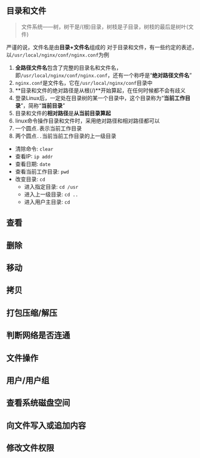 ## 目录和文件
>文件系统——树，树干是/(根)目录，树枝是子目录，树枝的最后是树叶(文件)

严谨的说，文件名是由**目录+文件名**组成的
对于目录和文件，有一些约定的表述，以`/usr/local/nginx/conf/nginx.conf`为例

1. **全路径文件名**包含了完整的目录名和文件名，即`/usr/local/nginx/conf/nginx.conf`，还有一个称呼是“**绝对路径文件名**”
2. `nginx.conf`是文件名，它在`/usr/local/nginx/conf`目录中
3. **目录和文件的绝对路径是从根(/)**开始算起，在任何时候都不会有歧义
4. 登录Linux后，一定处在目录树的某一个目录中，这个目录称为“**当前工作目录**”，简称“**当前目录**”
5. 目录和文件的**相对路径**是**从当前目录算起**
6. linux命令操作目录和文件时，采用绝对路径和相对路径都可以
7. 一个圆点`.`表示当前工作目录
8. 两个圆点`..`当前当前工作目录的上一级目录

- 清除命令: `clear`
- 查看IP: `ip addr`
- 查看日期: `date` 
- 查看当前工作目录: `pwd`
- 改变目录: `cd`
  - 进入指定目录: `cd /usr`
  - 进入上一级目录: `cd ..`
  - 进入用户主目录: `cd`

## 查看
## 删除
## 移动
## 拷贝
## 打包压缩/解压
## 判断网络是否连通
## 文件操作
## 用户/用户组
## 查看系统磁盘空间
## 向文件写入或追加内容
## 修改文件权限